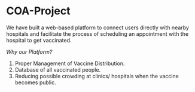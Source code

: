 # COA-Project

We have built a web-based platform to connect users directly with nearby hospitals and facilitate the process of scheduling an appointment with the hospital to get vaccinated.

*Why our Platform?*

1. Proper Management of Vaccine Distribution. 
2. Database of all vaccinated people. 
3. Reducing possible crowding at clinics/ hospitals when the vaccine becomes public.

